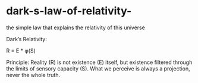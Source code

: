 # dark-s-law-of-relativity-
the simple law that explains the relativity of this universe 


Dark’s Relativity:

R = E * φ(S)

Principle:
Reality (R) is not existence (E) itself, but existence filtered through the limits of sensory capacity (S). What we perceive is always a projection, never the whole truth.
